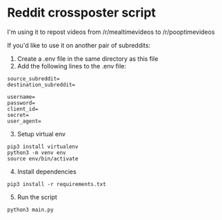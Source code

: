 
# Reddit crossposter script

I'm using it to repost videos from /r/mealtimevideos to /r/pooptimevideos


If you'd like to use it on another pair of subreddits:

1. Create a .env file in the same directory as this file
2. Add the following lines to the .env file:
```
source_subreddit=
destination_subreddit=

username=
password=
client_id=
secret=
user_agent=
```
3. Setup virtual env
```
pip3 install virtualenv
python3 -m venv env
source env/bin/activate
```
4. Install dependencies
```
pip3 install -r requirements.txt
```
5. Run the script
```
python3 main.py
```


